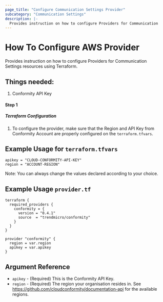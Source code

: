 ```yaml
---
page_title: "Configure Communication Settings Provider"
subcategory: "Communication Settings"
description: |-
  Provides instruction on how to configure Providers for Communication Settings resources using Terraform.
---
```


# How To Configure AWS Provider
Provides instruction on how to configure Providers for Communication Settings resources using Terraform.

## Things needed:
1. Conformity API Key

#### Step 1

##### Terraform Configuration

1. To configure the provider, make sure that the Region and API Key from Conformity Account are properly configured on the `terraform.tfvars`.

## Example Usage for `terraform.tfvars`
```hcl
apikey = "CLOUD-CONFORMITY-API-KEY"
region = "ACCOUNT-REGION"
```
Note: You can always change the values declared according to your choice.

## Example Usage `provider.tf`
```hcl
terraform {
  required_providers {
    conformity = {
      version = "0.4.1"
      source  = "trendmicro/conformity"
    }
  }
}

provider "conformity" {
  region = var.region
  apikey = var.apikey
}
```

## Argument Reference
 - `apikey` - (Required) This is the Conformity API Key. 
 - `region` - (Required) The region your organisation resides in. See https://github.com/cloudconformity/documentation-api
   for the available regions.
